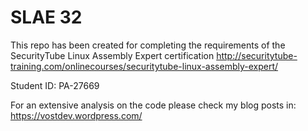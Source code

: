 # SLAE 32

This repo has been created for completing the requirements of the SecurityTube Linux Assembly Expert certification
http://securitytube-training.com/onlinecourses/securitytube-linux-assembly-expert/

Student ID: PA-27669

For an extensive analysis on the code please check my blog posts in:
https://vostdev.wordpress.com/
